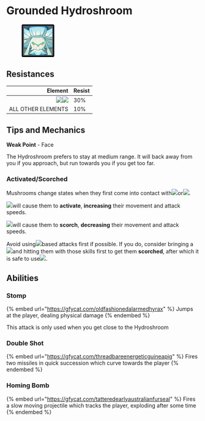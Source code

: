 # Grounded Hydroshroom

<figure><img src="../../.gitbook/assets/Element=Hydro,Size=Large.png" alt=""><figcaption></figcaption></figure>

## Resistances

|                                                                                 Element | Resist |
| --------------------------------------------------------------------------------------: | ------ |
| ![](../../.gitbook/assets/hydro\_small.png)![](../../.gitbook/assets/dendro\_small.png) | 30%    |
|                                                                      ALL OTHER ELEMENTS | 10%    |

## Tips and Mechanics <a href="#tips-and-mechanics" id="tips-and-mechanics"></a>

**Weak Point** - Face

The Hydroshroom prefers to stay at medium range. It will back away from you if you approach, but run towards you if you get too far.

### Activated/Scorched

Mushrooms change states when they first come into contact with![](../../.gitbook/assets/electro\_small.png)or![](../../.gitbook/assets/pyro\_small.png).

![](../../.gitbook/assets/electro\_small.png)will cause them to **activate**, **increasing** their movement and attack speeds.

![](../../.gitbook/assets/pyro\_small.png)will cause them to **scorch**, **decreasing** their movement and attack speeds.

Avoid using![](../../.gitbook/assets/electro\_small.png)based attacks first if possible. If you do, consider bringing a![](../../.gitbook/assets/pyro\_small.png)and hitting them with those skills first to get them **scorched**, after which it is safe to use![](../../.gitbook/assets/electro\_small.png).

## Abilities <a href="#rage" id="rage"></a>

### Stomp

{% embed url="https://gfycat.com/oldfashionedalarmedhyrax" %}
Jumps at the player, dealing physical damage
{% endembed %}

This attack is only used when you get close to the Hydroshroom

### Double Shot

{% embed url="https://gfycat.com/threadbareenergeticguineapig" %}
Fires two missiles in quick succession which curve towards the player
{% endembed %}

### Homing Bomb

{% embed url="https://gfycat.com/tatteredearlyaustralianfurseal" %}
Fires a slow moving projectile which tracks the player, exploding after some time
{% endembed %}

